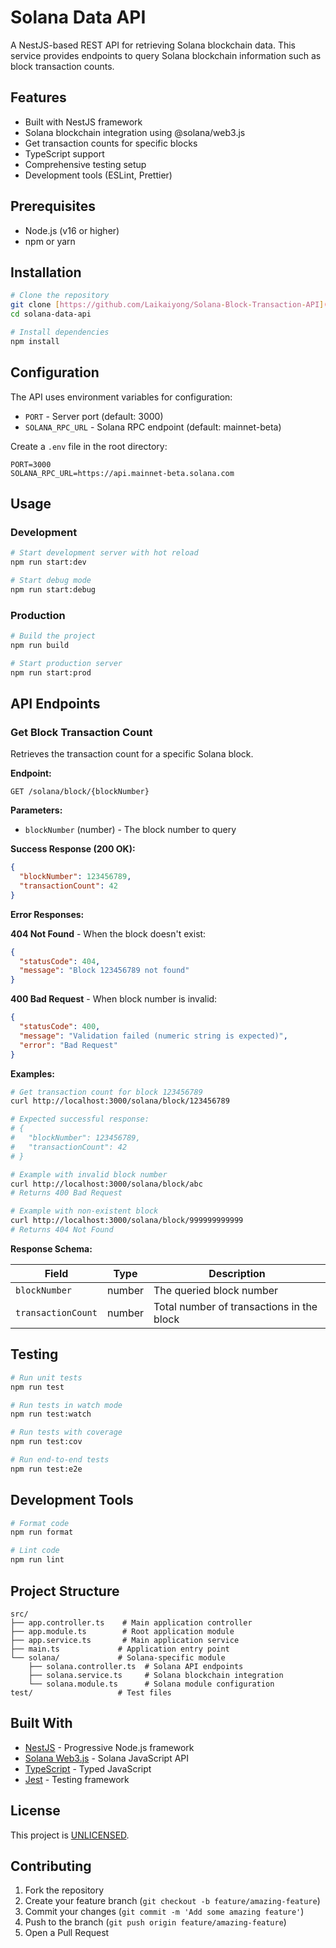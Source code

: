 # Solana Data API

A NestJS-based REST API for retrieving Solana blockchain data. This service provides endpoints to query Solana blockchain information such as block transaction counts.

## Features

- Built with NestJS framework
- Solana blockchain integration using @solana/web3.js
- Get transaction counts for specific blocks
- TypeScript support
- Comprehensive testing setup
- Development tools (ESLint, Prettier)

## Prerequisites

- Node.js (v16 or higher)
- npm or yarn

## Installation

```bash
# Clone the repository
git clone [https://github.com/Laikaiyong/Solana-Block-Transaction-API](https://github.com/Laikaiyong/Solana-Block-Transaction-API)
cd solana-data-api

# Install dependencies
npm install
```

## Configuration

The API uses environment variables for configuration:

- `PORT` - Server port (default: 3000)
- `SOLANA_RPC_URL` - Solana RPC endpoint (default: mainnet-beta)

Create a `.env` file in the root directory:

```env
PORT=3000
SOLANA_RPC_URL=https://api.mainnet-beta.solana.com
```

## Usage

### Development

```bash
# Start development server with hot reload
npm run start:dev

# Start debug mode
npm run start:debug
```

### Production

```bash
# Build the project
npm run build

# Start production server
npm run start:prod
```

## API Endpoints

### Get Block Transaction Count

Retrieves the transaction count for a specific Solana block.

**Endpoint:**

```http
GET /solana/block/{blockNumber}
```

**Parameters:**

- `blockNumber` (number) - The block number to query

**Success Response (200 OK):**

```json
{
  "blockNumber": 123456789,
  "transactionCount": 42
}
```

**Error Responses:**

**404 Not Found** - When the block doesn't exist:

```json
{
  "statusCode": 404,
  "message": "Block 123456789 not found"
}
```

**400 Bad Request** - When block number is invalid:

```json
{
  "statusCode": 400,
  "message": "Validation failed (numeric string is expected)",
  "error": "Bad Request"
}
```

**Examples:**

```bash
# Get transaction count for block 123456789
curl http://localhost:3000/solana/block/123456789

# Expected successful response:
# {
#   "blockNumber": 123456789,
#   "transactionCount": 42
# }

# Example with invalid block number
curl http://localhost:3000/solana/block/abc
# Returns 400 Bad Request

# Example with non-existent block
curl http://localhost:3000/solana/block/999999999999
# Returns 404 Not Found
```

**Response Schema:**

| Field | Type | Description |
|-------|------|-------------|
| `blockNumber` | number | The queried block number |
| `transactionCount` | number | Total number of transactions in the block |

## Testing

```bash
# Run unit tests
npm run test

# Run tests in watch mode
npm run test:watch

# Run tests with coverage
npm run test:cov

# Run end-to-end tests
npm run test:e2e
```

## Development Tools

```bash
# Format code
npm run format

# Lint code
npm run lint
```

## Project Structure

```text
src/
├── app.controller.ts    # Main application controller
├── app.module.ts        # Root application module
├── app.service.ts       # Main application service
├── main.ts             # Application entry point
└── solana/             # Solana-specific module
    ├── solana.controller.ts  # Solana API endpoints
    ├── solana.service.ts     # Solana blockchain integration
    └── solana.module.ts      # Solana module configuration
test/                   # Test files
```

## Built With

- [NestJS](https://nestjs.com/) - Progressive Node.js framework
- [Solana Web3.js](https://solana-labs.github.io/solana-web3.js/) - Solana JavaScript API
- [TypeScript](https://www.typescriptlang.org/) - Typed JavaScript
- [Jest](https://jestjs.io/) - Testing framework

## License

This project is [UNLICENSED](LICENSE).

## Contributing

1. Fork the repository
2. Create your feature branch (`git checkout -b feature/amazing-feature`)
3. Commit your changes (`git commit -m 'Add some amazing feature'`)
4. Push to the branch (`git push origin feature/amazing-feature`)
5. Open a Pull Request
